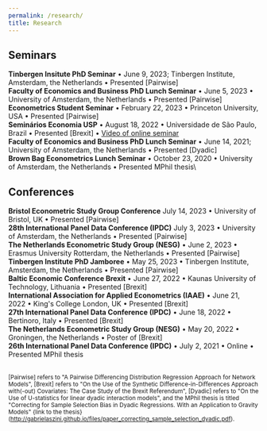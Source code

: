 ```yaml
---
permalink: /research/
title: Research
---
```


## Seminars

**Tinbergen Insitute PhD Seminar** &bull; June 9, 2023; Tinbergen Institute, Amsterdam, the Netherlands &bull; Presented [Pairwise]\
**Faculty of Economics and Business PhD Lunch Seminar** &bull; June 5, 2023 &bull; University of Amsterdam, the Netherlands &bull; Presented [Pairwise]\
**Econometrics Student Seminar** &bull; February 22, 2023 &bull; Princeton University, USA &bull; Presented [Pairwise]\
**Seminários Economia USP** &bull; August 18, 2022 &bull; Universidade de São Paulo, Brazil &bull; Presented [Brexit] &bull; [Video of online seminar](https://www.youtube.com/watch?v=ukQQ7CLO6bI)\
**Faculty of Economics and Business PhD Lunch Seminar** &bull; June 14, 2021; University of Amsterdam, the Netherlands &bull; Presented [Dyadic]\
**Brown Bag Econometrics Lunch Seminar** &bull; October 23, 2020 &bull; University of Amsterdam, the Netherlands &bull; Presented MPhil thesis\

## Conferences

**Bristol Econometric Study Group Conference** July 14, 2023 &bull; University of Bristol, UK &bull; Presented [Pairwise]\
**28th International Panel Data Conference (IPDC)** July 3, 2023 &bull; University of Amsterdam, the Netherlands &bull; Presented [Pairwise]\
**The Netherlands Econometric Study Group (NESG)** &bull; June 2, 2023 &bull; Erasmus University Rotterdam, the Netherlands &bull; Presented [Pairwise]\
**Tinbergen Institute PhD Jamboree** &bull; May 25, 2023 &bull; Tinbergen Institute, Amsterdam, the Netherlands &bull; Presented [Pairwise]\
**Baltic Economic Conference Brexit** &bull; June 27, 2022 &bull; Kaunas University of Technology, Lithuania &bull; Presented [Brexit]\
**International Association for Applied Econometrics (IAAE)** &bull; June 21, 2022 &bull; King's College London, UK &bull; Presented [Brexit]\
**27th International Panel Data Conference (IPDC)** &bull; June 18, 2022 &bull; Bertinoro, Italy &bull;  Presented [Brexit]\
**The Netherlands Econometric Study Group (NESG)** &bull; May 20, 2022 &bull; Groningen, the Netherlands &bull; Poster of [Brexit]\
**26th International Panel Data Conference (IPDC)** &bull; July 2, 2021 &bull; Online &bull; Presented MPhil thesis\
<br>

<small>[Pairwise] refers to "A Pairwise Differencing Distribution Regression Approach for Network Models", [Brexit] refers to "On the Use of the Synthetic Difference-in-Differences Approach with(-out) Covariates: The Case Study of the Brexit Referendum", [Dyadic] refers to "On the Use of U-statistics for linear dyadic interaction models", and the MPhil thesis is titled "Correcting for Sample Selection Bias in Dyadic Regressions. With an Application to Gravity Models" {link to the thesis}(http://gabrielaszini.github.io/files/paper_correcting_sample_selection_dyadic.pdf).</small>
